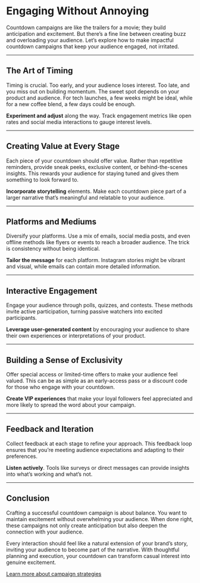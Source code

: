 # Engaging Without Annoying

Countdown campaigns are like the trailers for a movie; they build anticipation and excitement. But there’s a fine line between creating buzz and overloading your audience. Let’s explore how to make impactful countdown campaigns that keep your audience engaged, not irritated.

---

## The Art of Timing

Timing is crucial. Too early, and your audience loses interest. Too late, and you miss out on building momentum. The sweet spot depends on your product and audience. For tech launches, a few weeks might be ideal, while for a new coffee blend, a few days could be enough.

**Experiment and adjust** along the way. Track engagement metrics like open rates and social media interactions to gauge interest levels.

---

## Creating Value at Every Stage

Each piece of your countdown should offer value. Rather than repetitive reminders, provide sneak peeks, exclusive content, or behind-the-scenes insights. This rewards your audience for staying tuned and gives them something to look forward to.

**Incorporate storytelling** elements. Make each countdown piece part of a larger narrative that’s meaningful and relatable to your audience.

---

## Platforms and Mediums

Diversify your platforms. Use a mix of emails, social media posts, and even offline methods like flyers or events to reach a broader audience. The trick is consistency without being identical.

**Tailor the message** for each platform. Instagram stories might be vibrant and visual, while emails can contain more detailed information.

---

## Interactive Engagement

Engage your audience through polls, quizzes, and contests. These methods invite active participation, turning passive watchers into excited participants.

**Leverage user-generated content** by encouraging your audience to share their own experiences or interpretations of your product.

---

## Building a Sense of Exclusivity

Offer special access or limited-time offers to make your audience feel valued. This can be as simple as an early-access pass or a discount code for those who engage with your countdown.

**Create VIP experiences** that make your loyal followers feel appreciated and more likely to spread the word about your campaign.

---

## Feedback and Iteration

Collect feedback at each stage to refine your approach. This feedback loop ensures that you’re meeting audience expectations and adapting to their preferences.

**Listen actively**. Tools like surveys or direct messages can provide insights into what’s working and what’s not.

---

## Conclusion

Crafting a successful countdown campaign is about balance. You want to maintain excitement without overwhelming your audience. When done right, these campaigns not only create anticipation but also deepen the connection with your audience.

Every interaction should feel like a natural extension of your brand’s story, inviting your audience to become part of the narrative. With thoughtful planning and execution, your countdown can transform casual interest into genuine excitement.

[Learn more about campaign strategies](https://en.wikipedia.org/wiki/Marketing_campaign)